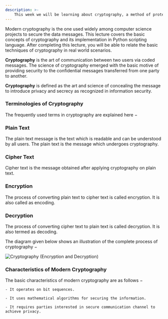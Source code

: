 ```yaml
---
description: >-
    This week we will be learning about cryptography, a method of protecting information by encoding it. We will be learning about the different types of ciphers, and how to implement them in Python.
---
```


Modern cryptography is the one used widely among computer science projects to secure the data messages. This lecture covers the basic concepts of cryptography and its implementation in Python scripting language. After completing this lecture, you will be able to relate the basic techniques of cryptography in real world scenarios.

**Cryptography** is the art of communication between two users via coded messages. The science of cryptography emerged with the basic motive of providing security to the confidential messages transferred from one party to another.

**Cryptography** is defined as the art and science of concealing the message to introduce privacy and secrecy as recognized in information security.

### **Terminologies of Cryptography**
The frequently used terms in cryptography are explained here −

### **Plain Text**
The plain text message is the text which is readable and can be understood by all users. The plain text is the message which undergoes cryptography.

### **Cipher Text**
Cipher text is the message obtained after applying cryptography on plain text.

### **Encryption**
The process of converting plain text to cipher text is called encryption. It is also called as encoding.

### **Decryption**
The process of converting cipher text to plain text is called decryption. It is also termed as decoding.

The diagram given below shows an illustration of the complete process of cryptography −

![Cryptography (Encryption and Decryption)](https://www.tutorialspoint.com/cryptography_with_python/images/encryption.jpg)

### Characteristics of Modern Cryptography
The basic characteristics of modern cryptography are as follows −

    - It operates on bit sequences.

    - It uses mathematical algorithms for securing the information.

    - It requires parties interested in secure communication channel to achieve privacy.